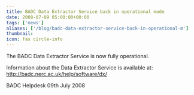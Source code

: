 ```yaml
---
title: BADC Data Extractor Service back in operational mode
date: 2008-07-09 05:00:00+00:00
tags: ['news']
aliases: ['/blog/badc-data-extractor-service-back-in-operational-m']
thumbnail: 
icon: fas circle-info
---
```



The BADC Data Extractor Service is now fully operational. 

 
Information about the Data Extractor Service is available at: <http://badc.nerc.ac.uk/help/software/dx/>


 
BADC Helpdesk
09th July 2008



